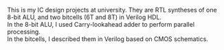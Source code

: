 This is my IC design projects at university. They are RTL syntheses of one 8-bit ALU, and two bitcells (6T and 8T) in Verilog HDL.<br>
In the 8-bit ALU, I used Carry-lookahead adder to perform parallel processing.<br> 
In the bitcells, I described them in Verilog based on CMOS schematics.
